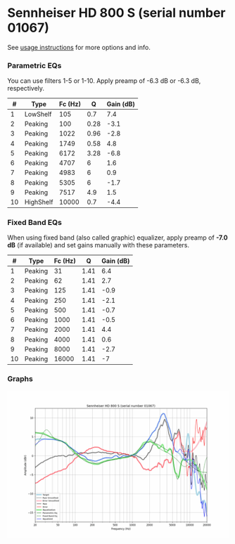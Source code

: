# Sennheiser HD 800 S (serial number 01067)
See [usage instructions](https://github.com/jaakkopasanen/AutoEq#usage) for more options and info.

### Parametric EQs
You can use filters 1-5 or 1-10. Apply preamp of -6.3 dB or -6.3 dB, respectively.

|   # | Type      |   Fc (Hz) |    Q |   Gain (dB) |
|-----|-----------|-----------|------|-------------|
|   1 | LowShelf  |       105 | 0.7  |         7.4 |
|   2 | Peaking   |       100 | 0.28 |        -3.1 |
|   3 | Peaking   |      1022 | 0.96 |        -2.8 |
|   4 | Peaking   |      1749 | 0.58 |         4.8 |
|   5 | Peaking   |      6172 | 3.28 |        -6.8 |
|   6 | Peaking   |      4707 | 6    |         1.6 |
|   7 | Peaking   |      4983 | 6    |         0.9 |
|   8 | Peaking   |      5305 | 6    |        -1.7 |
|   9 | Peaking   |      7517 | 4.9  |         1.5 |
|  10 | HighShelf |     10000 | 0.7  |        -4.4 |

### Fixed Band EQs
When using fixed band (also called graphic) equalizer, apply preamp of **-7.0 dB** (if available) and set gains manually with these parameters.

|   # | Type    |   Fc (Hz) |    Q |   Gain (dB) |
|-----|---------|-----------|------|-------------|
|   1 | Peaking |        31 | 1.41 |         6.4 |
|   2 | Peaking |        62 | 1.41 |         2.7 |
|   3 | Peaking |       125 | 1.41 |        -0.9 |
|   4 | Peaking |       250 | 1.41 |        -2.1 |
|   5 | Peaking |       500 | 1.41 |        -0.7 |
|   6 | Peaking |      1000 | 1.41 |        -0.5 |
|   7 | Peaking |      2000 | 1.41 |         4.4 |
|   8 | Peaking |      4000 | 1.41 |         0.6 |
|   9 | Peaking |      8000 | 1.41 |        -2.7 |
|  10 | Peaking |     16000 | 1.41 |        -7   |

### Graphs
![](./Sennheiser%20HD%20800%20S%20(serial%20number%2001067).png)
